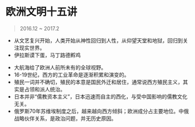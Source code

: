 # 欧洲文明十五讲

> 2016.12 ~ 2017.2

- 从文艺复兴开始，人类开始从神性回归到人性，从仰望天堂和地狱，回归到关注现实世界。
- 伊拉斯谟下蛋，马丁路德孵鸡
+ 大航海给了欧洲人前所未有的全球视野。
+ 16-19世纪，西方的工业革命是逐渐积累和演变的。
+ 殖民一词并不确切，殖民的本意是国民外迁和居住，通常说西方殖民主义，其实是占领和派人统治。
+ 日本并非“儒教资本主义”，日本迅速而自主的西化，与受中国影响的儒教文化无关。
+ 俄罗斯70年苏维埃制度之后，越来越向西方倾斜；欧洲成分占主要地位。中俄战略伙伴关系，是政治问题，并无历史原因。

